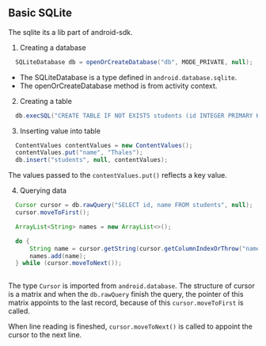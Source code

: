 ## Basic SQLite

The sqlite its a lib part of android-sdk.

1. Creating a database

```java
  SQLiteDatabase db = openOrCreateDatabase("db", MODE_PRIVATE, null);
```

- The SQLiteDatabase is a type defined in `android.database.sqlite`.
- The openOrCreateDatabase method is from activity context.

2. Creating a table

```java
  db.execSQL("CREATE TABLE IF NOT EXISTS students (id INTEGER PRIMARY KEY AUTOINCREMENT, name TEXT)");
```

3. Inserting value into table

```java
  ContentValues contentValues = new ContentValues();
  contentValues.put("name", "Thales");
  db.insert("students", null, contentValues);
```

The values passed to the `contentValues.put()` reflects a key value.

4. Querying data

```java
  Cursor cursor = db.rawQuery("SELECT id, name FROM students", null);
  cursor.moveToFirst();

  ArrayList<String> names = new ArrayList<>();

  do {
      String name = cursor.getString(cursor.getColumnIndexOrThrow("name"));
      names.add(name);
  } while (cursor.moveToNext());
  
```

The type `Cursor` is imported from `android.database`. The structure of cursor is a matrix and when the `db.rawQuery` finish the query, the pointer of this matrix appoints to the last record, because of this `cursor.moveToFirst` is called.

When line reading is fineshed, `cursor.moveToNext()` is called to appoint the cursor to the next line.